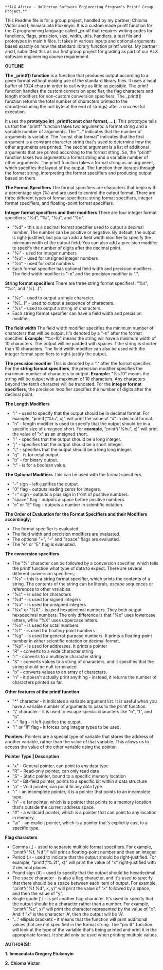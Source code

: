 	**ALX Africa – Holberton Software Engineering Program’s Printf Group Project.**
This Readme file is for a group project, handled by my partner; Chioma Victor and I; Immaculata Etukenyin. It is a custom made printf function for the C programming language called _printf that requires writing codes for functions, flags, presicion, size, width, utils, handlers, a test file and prototypes in main.h files. It takes in various inputs and optional arguments based exactly on how the standard library function printf works. My partner and I, submitted this as our first group project for grading as part of our ALX software engineering course requirement.

**OUTLINE**

**The _printf() function** is a function that produces output according to a given format without making use of the standard library files. It uses a local buffer of 1024 chars in order to call write as little as possible. The printf function handles the custom conversion specifier, the flag characters and length modifiers for non-custom conversion specifiers. The _printf() function returns the total number of characters printed to the stdout(excluding the null byte at the end of strings) after a successful execution.

It uses the **prototype int _printf(const char format, ...);** This prototype tells us that the "printf" function takes two arguments: a format string and a variable number of arguments. The "..." indicates that the number of arguments is variable. The "const char format" indicates that the first argument is a constant character string that's used to determine how the other arguments are printed. The second argument is a list of additional arguments that are printed according to the format string. So, the "printf" function takes two arguments: a format string and a variable number of other arguments.
The printf function takes a format string as an argument, which specifies the layout of the output. The function then iterates through the format string, interpreting the format specifiers and producing output based on them.

**The Format Specifiers**
The format specifiers are characters that begin with a percentage sign (%) and are used to control the output format. There are three different types of format specifiers: string format specifiers, integer format specifiers, and floating-point format specifiers.


**Integer format specifiers and their modifiers**
There are four integer format specifiers: "%d", "%i", "%u", and "%o". 
-	"%d"	-	this is a decimal format specifier used to output a decimal number. The number can be positive or negative. By default, the output is right-justified, but you can add a field width modifier to specify the minimum width of the output field. You can also add a precision modifier to specify the number of digits after the decimal point.
-	"%i"	-	used for integer numbers
-	"%u"	-	used for unsigned integer numbers
-	"%o"	-	used for octal numbers.
-	Each format specifier has optional field width and precision modifiers. The field width modifier is "-n" and the precision modifier is ".".


**String format specifiers**
There are three string format specifiers: "%s", "%c", and "%[...]".
-	"%c"	-	used to output a single character.
-	“%[...]"	-	used to output a sequence of characters.
-	"%s"	-	used to output a string of characters.
-	Each string format specifier can have a field width and precision modifier.


**The field width**
The field width modifier specifies the minimum number of characters that will be output. It's denoted by a "-n" after the format specifier.
**Example**:	"%s-10" means the string will have a minimum width of 10 characters.
The output will be padded with spaces if the string is shorter than 10 characters. The field width modifier can also be used with the integer format specifiers to right-justify the output.


**The precision modifier**
This is denoted by a "." after the format specifier.
For the **string format specifiers**, the precision modifier specifies the maximum number of characters to output.
**Example:**	"%s.10" means the string will be output with a maximum of 10 characters. Any characters beyond the tenth character will be truncated.
For the **integer format specifiers**, the precision modifier specifies the number of digits after the decimal point.


**The Length Modifiers**
-	"I"	-	used to specify that the output should be in decimal format. For example, "printf("%Iu", x)" will print the value of "x" in decimal format.
-	"h"	-	length modifier is used to specify that the output should be in a specific size of unsigned short. For **example**, "printf("%hu", x)" will print the value of "x" as an unsigned short.
-	"l"	-	specifies that the output should be a long integer.
-	"j"	-	specifies that the output should be a short integer.
-	"L"	-	specifies that the output should be a long long integer.
-	"q"	-	is for octal output.
-	"b"	-	for binary output.
-	"t"	-	is for a boolean value.


**The Optional Modifiers**
This can be used with the format specifiers.
-	"-" sign	-	left-justifies the output.
-	"0" flag	-	outputs leading zeros for integers.
-	"+" sign	-	outputs a plus sign in front of positive numbers.
-	"space" flag	-	outputs a space before positive numbers.
-	"e" or "E" flag	-	 outputs a number in scientific notation.


**The Order of Evaluation for the Format Specifiers and their Modifiers accordingly;**
-	The format specifier is evaluated.
-	The field width and precision modifiers are evaluated.
-	The optional "+", "-" and "space" flags are evaluated.
-	The "e" or "E" flag is evaluated.
  
  
**The conversion specifiers**
-	The "%" character can be followed by a conversion specifier, which tells the printf function what type of data to expect. There are several different conversion specifiers;
-	"%s"	-	this is a string format specifier, which prints the contents of a string. The contents of the string can be literals, escape sequences or references to other variables.
-	"%c"	-	is used for characters
-	"%d"	-	is used for signed integers
-	"%u"	-	is used for unsigned integers
-	"%x" or "%X"	-	is used hexadecimal numbers. They both output hexadecimal numbers. The only difference is that "%x" uses lowercase letters, while "%X" uses uppercase letters.
-	"%o"	-	is used for octal numbers
-	"%f"	-	is used for floating-point numbers
-	"%g"	-	is used for general-purpose numbers. It prints a floating-point number in either scientific notation or decimal format.
-	"%p"	-	is used for addresses. It prints a pointer
-	"R"	-	converts to a wide character string
-	"r"	-	converts to a multibyte character string.
-	"S"	-	converts values to a string of characters, and it specifies that the string should be null-terminated.
-	"b"	-	converts values to an array of characters.
-	"n"	-	it doesn't actually print anything - instead, it returns the number of characters printed so far.


**Other features of the printf function**
-	"*" character	-	it indicates a variable argument list. It is useful when you have a variable number of arguments to pass to the printf function.
-	"\\" character	-	it is used to escape special characters like "n", "t", and "b".
-	"-" flag	-	it left-justifies the output.
-	"l" or "ll" flag	-	it forces long integer types to be used.


**Pointers:**
Pointers are a special type of variable that stores the address of another variable, rather than the value of that variable. This allows us to access the value of the other variable using the pointer.


**Pointer Type | Description**
-	"x"	-	General pointer, can point to any data type
-	"R"	-	Read-only pointer, can only read data
-	"S"	-	Static pointer, bound to a specific memory location
-	"b"	-	Bit-field pointer, points to a specific bit within a data structure
-	"p"	-	Void pointer, can point to any data type.
-	"i"	-	an incomplete pointer, it is a pointer that points to an incomplete type.
-	"h"	-	a far pointer, which is a pointer that points to a memory location that's outside the current address space.
-	"#"	-	a wildcard pointer, which is a pointer that can point to any location in memory.
-	"\x"	-	an explicit pointer, which is a pointer that's explicitly cast to a specific type.


**Flag characters**
-	Comma (,)	-	used to separate multiple format specifiers. For example, "printf("%f, %d")" will print a floating-point number and then an integer.
-	Period (.) 	-	used to indicate that the output should be right-justified. For example, "printf("%.2f", x)" will print the value of "x" right-justified with 2 decimal places.
-	Pound sign (#)	-	used to specify that the output should be hexadecimal.
-	The space character	-	is also a flag character, and it's used to specify that there should be a space between each item of output. For example, "printf("%f %d", x, y)" will print the value of "x" followed by a space, and then the value of "y".
-	Single quote (')	-	is yet another flag character. It's used to specify that the output should be a character rather than a number. For example, "printf("%c", x)" will print the character represented by the value of "x". And if "x" is the character 'A', then the output will be 'A'.
-	"..." ellipsis brackets	 -	it means that the function will print additional values that are not specified in the format string. The "printf" function will look at the type of the variable that's being printed and print it in the appropriate format. It should only be used when printing multiple values.


**AUTHOR(S):**

**1.**	**Immaculata Gregory Etukenyin**

**2.**	**Chioma Victor**

